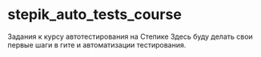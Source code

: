 # stepik_auto_tests_course
Задания к курсу автотестирования на Степике
Здесь буду делать свои первые шаги в гите и автоматизации тестирования.